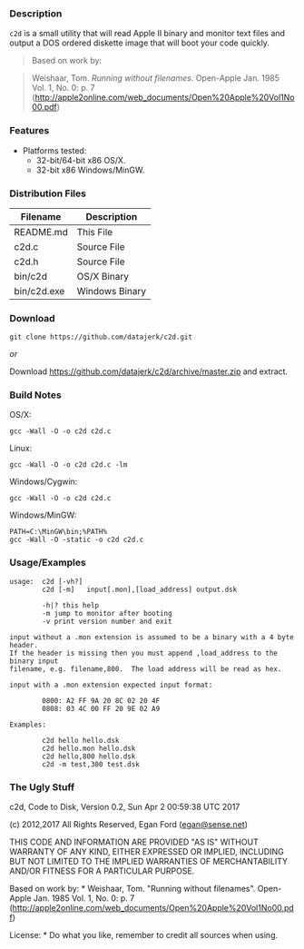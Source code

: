 ### Description

`c2d` is a small utility that will read Apple II binary and monitor text files and output a DOS ordered diskette image that will boot your code quickly.

> Based on work by:

> Weishaar, Tom. *Running without filenames*. Open-Apple Jan. 1985 Vol. 1, No. 0: p. 7 (<http://apple2online.com/web_documents/Open%20Apple%20Vol1No00.pdf>)


### Features

*  Platforms tested:
	*  32-bit/64-bit x86 OS/X.
	*  32-bit x86 Windows/MinGW.


### Distribution Files

| Filename       | Description    |
|----------------|----------------|
| README.md      | This File      |
| c2d.c          | Source File    |
| c2d.h          | Source File    |
| bin/c2d        | OS/X Binary    |
| bin/c2d.exe    | Windows Binary |


### Download

```
git clone https://github.com/datajerk/c2d.git
```

*or*

Download <https://github.com/datajerk/c2d/archive/master.zip> and extract.


### Build Notes

OS/X:

	gcc -Wall -O -o c2d c2d.c

Linux:

	gcc -Wall -O -o c2d c2d.c -lm

Windows/Cygwin:

	gcc -Wall -O -o c2d c2d.c

Windows/MinGW:

	PATH=C:\MinGW\bin;%PATH%
	gcc -Wall -O -static -o c2d c2d.c


### Usage/Examples
```
usage:  c2d [-vh?]
        c2d [-m]   input[.mon],[load_address] output.dsk

        -h|? this help
        -m jump to monitor after booting
        -v print version number and exit

input without a .mon extension is assumed to be a binary with a 4 byte header.
If the header is missing then you must append ,load_address to the binary input
filename, e.g. filename,800.  The load address will be read as hex.

input with a .mon extension expected input format:

        0800: A2 FF 9A 20 8C 02 20 4F
        0808: 03 4C 00 FF 20 9E 02 A9

Examples:

        c2d hello hello.dsk
        c2d hello.mon hello.dsk 
        c2d hello,800 hello.dsk 
        c2d -m test,300 test.dsk
```


### The Ugly Stuff

c2d, Code to Disk, Version 0.2, Sun Apr  2 00:59:38 UTC 2017

(c) 2012,2017 All Rights Reserved, Egan Ford (egan@sense.net)

THIS CODE AND INFORMATION ARE PROVIDED "AS IS" WITHOUT WARRANTY OF ANY 
KIND, EITHER EXPRESSED OR IMPLIED, INCLUDING BUT NOT LIMITED TO THE
IMPLIED WARRANTIES OF MERCHANTABILITY AND/OR FITNESS FOR A
PARTICULAR PURPOSE.

Based on work by:
    * Weishaar, Tom. "Running without filenames". Open-Apple Jan. 1985 Vol. 1, No. 0: p. 7
      (http://apple2online.com/web_documents/Open%20Apple%20Vol1No00.pdf)

License:
    *  Do what you like, remember to credit all sources when using.

